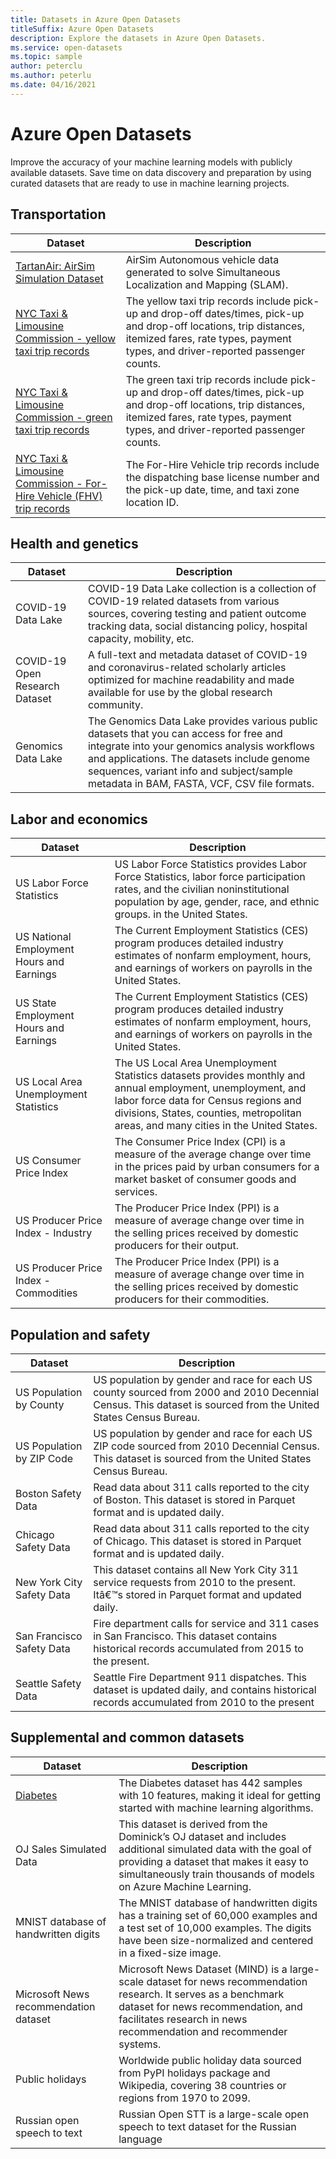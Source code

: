 ```yaml
---
title: Datasets in Azure Open Datasets
titleSuffix: Azure Open Datasets
description: Explore the datasets in Azure Open Datasets.
ms.service: open-datasets
ms.topic: sample
author: peterclu
ms.author: peterlu
ms.date: 04/16/2021
---
```

# Azure Open Datasets

Improve the accuracy of your machine learning models with publicly available datasets. Save time on data discovery and preparation by using curated datasets that are ready to use in machine learning projects.

## Transportation

| Dataset | Description |
|--|--|
| [TartanAir: AirSim Simulation Dataset](dataset-tartanair-simulation.md) | AirSim Autonomous vehicle data generated to solve Simultaneous Localization and Mapping (SLAM). |
| [NYC Taxi & Limousine Commission - yellow taxi trip records](dataset-taxi-yellow.md) | The yellow taxi trip records include pick-up and drop-off dates/times, pick-up and drop-off locations, trip distances, itemized fares, rate types, payment types, and driver-reported passenger counts. |
| [NYC Taxi & Limousine Commission - green taxi trip records](dataset-taxi-green.md) | The green taxi trip records include pick-up and drop-off dates/times, pick-up and drop-off locations, trip distances, itemized fares, rate types, payment types, and driver-reported passenger counts. |
| [NYC Taxi & Limousine Commission - For-Hire Vehicle (FHV) trip records](dataset-taxi-for-hire-vehicle.md) | The For-Hire Vehicle trip records include the dispatching base license number and the pick-up date, time, and taxi zone location ID. |

## Health and genetics

| Dataset | Description |
|--|--|
| COVID-19 Data Lake | COVID-19 Data Lake collection is a collection of COVID-19 related datasets from various sources, covering testing and patient outcome tracking data, social distancing policy, hospital capacity, mobility, etc. |
| COVID-19 Open Research Dataset | A full-text and metadata dataset of COVID-19 and coronavirus-related scholarly articles optimized for machine readability and made available for use by the global research community. |
| Genomics Data Lake | The Genomics Data Lake provides various public datasets that you can access for free and integrate into your genomics analysis workflows and applications. The datasets include genome sequences, variant info and subject/sample metadata in BAM, FASTA, VCF, CSV file formats. |

## Labor and economics

| Dataset | Description |
|--|--|
| US Labor Force Statistics | US Labor Force Statistics provides Labor Force Statistics, labor force participation rates, and the civilian noninstitutional population by age, gender, race, and ethnic groups. in the United States. |
| US National Employment Hours and Earnings | The Current Employment Statistics (CES) program produces detailed industry estimates of nonfarm employment, hours, and earnings of workers on payrolls in the United States. |
| US State Employment Hours and Earnings | The Current Employment Statistics (CES) program produces detailed industry estimates of nonfarm employment, hours, and earnings of workers on payrolls in the United States. |
| US Local Area Unemployment Statistics | The US Local Area Unemployment Statistics datasets provides monthly and annual employment, unemployment, and labor force data for Census regions and divisions, States, counties, metropolitan areas, and many cities in the United States. |
| US Consumer Price Index | The Consumer Price Index (CPI) is a measure of the average change over time in the prices paid by urban consumers for a market basket of consumer goods and services. |
| US Producer Price Index - Industry | The Producer Price Index (PPI) is a measure of average change over time in the selling prices received by domestic producers for their output. |
| US Producer Price Index - Commodities | The Producer Price Index (PPI) is a measure of average change over time in the selling prices received by domestic producers for their commodities. |

## Population and safety

| Dataset | Description |
|--|--|
| US Population by County | US population by gender and race for each US county sourced from 2000 and 2010 Decennial Census. This dataset is sourced from the United States Census Bureau. |
| US Population by ZIP Code | US population by gender and race for each US ZIP code sourced from 2010 Decennial Census. This dataset is sourced from the United States Census Bureau. |
| Boston Safety Data | Read data about 311 calls reported to the city of Boston. This dataset is stored in Parquet format and is updated daily. |
| Chicago Safety Data | Read data about 311 calls reported to the city of Chicago. This dataset is stored in Parquet format and is updated daily. |
| New York City Safety Data | This dataset contains all New York City 311 service requests from 2010 to the present. Itâ€™s stored in Parquet format and updated daily. |
| San Francisco Safety Data | Fire department calls for service and 311 cases in San Francisco. This dataset contains historical records accumulated from 2015 to the present. |
| Seattle Safety Data | Seattle Fire Department 911 dispatches. This dataset is updated daily, and contains historical records accumulated from 2010 to the present |

## Supplemental and common datasets

| Dataset | Description |
|--|--|
| [Diabetes](dataset-diabetes.md) | The Diabetes dataset has 442 samples with 10 features, making it ideal for getting started with machine learning algorithms. |
| OJ Sales Simulated Data | This dataset is derived from the Dominick’s OJ dataset and includes additional simulated data with the goal of providing a dataset that makes it easy to simultaneously train thousands of models on Azure Machine Learning. |
| MNIST database of handwritten digits | The MNIST database of handwritten digits has a training set of 60,000 examples and a test set of 10,000 examples. The digits have been size-normalized and centered in a fixed-size image. |
| Microsoft News recommendation dataset | Microsoft News Dataset (MIND) is a large-scale dataset for news recommendation research. It serves as a benchmark dataset for news recommendation, and facilitates research in news recommendation and recommender systems. |
| Public holidays | Worldwide public holiday data sourced from PyPI holidays package and Wikipedia, covering 38 countries or regions from 1970 to 2099. |
| Russian open speech to text | Russian Open STT is a large-scale open speech to text dataset for the Russian language |
